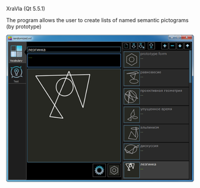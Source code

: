 XraVla (Qt 5.5.1)

The program allows the user to create lists of named semantic pictograms (by  prototype)

![vocabulary page](https://github.com/drafterleo/XraVla/blob/master/Pictures/xvl_randomAssociatiions2.png)
